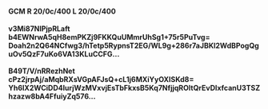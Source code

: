 #### GCM R 20/0c/400 L 20/0c/400
**v3Mi87NlPjpRLaft**<br/>**b4EWNrwA5qH8emPKZj9FKKQuUMmrUhSg1+75r5PuTvg=**<br/>**Doah2n2Q64NCfwg3/hTetp5RypnsT2EG/WL9g+286r7aJBKl2WdBPogQguOv5QzF7uKo6VA13KLuCCFG...**<br/><br/>
**B49T/V/nRRezhNet**<br/>**cPz2jrpAj/aMqbRXsVGpAFJsQ+cL1j6MXiYyOXISKd8=**<br/>**Yh6lX2WCiDD4lurjWzMVxvjEsTbFkxsB5Kq7NfjjqROltQrEvDIxfcanU3TSZhzazw8bA4FfuiyZq576...**